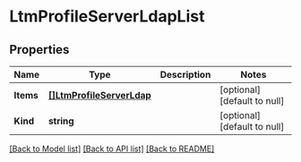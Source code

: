 # LtmProfileServerLdapList

## Properties
Name | Type | Description | Notes
------------ | ------------- | ------------- | -------------
**Items** | [**[]LtmProfileServerLdap**](ltm_profile_serverLdap.md) |  | [optional] [default to null]
**Kind** | **string** |  | [optional] [default to null]

[[Back to Model list]](../README.md#documentation-for-models) [[Back to API list]](../README.md#documentation-for-api-endpoints) [[Back to README]](../README.md)


